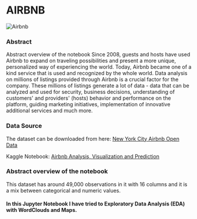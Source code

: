 # AIRBNB
![Airbnb](https://www.insuremyhouse.ie/wp-content/uploads/2019/09/11.png)
### Abstract
Abstract overview of the notebook
Since 2008, guests and hosts have used Airbnb to expand on traveling possibilities and present a more unique, personalized way of experiencing the world. Today, Airbnb became one of a kind service that is used and recognized by the whole world. Data analysis on millions of listings provided through Airbnb is a crucial factor for the company. These millions of listings generate a lot of data - data that can be analyzed and used for security, business decisions, understanding of customers' and providers' (hosts) behavior and performance on the platform, guiding marketing initiatives, implementation of innovative additional services and much more.

### Data Source
The dataset can be downloaded from here: [New York City Airbnb Open Data
](https://www.kaggle.com/dgomonov/new-york-city-airbnb-open-data/downloads/new-york-city-airbnb-open-data.zip/3)

Kaggle Notebook: [Airbnb Analysis, Visualization and Prediction](https://www.kaggle.com/chirag9073/airbnb-analysis-visualization-and-prediction)

### Abstract overview of the notebook
This dataset has around 49,000 observations in it with 16 columns and it is a mix between categorical and numeric values.

#### In this Jupyter Notebook I have tried to Exploratory Data Analysis (EDA) with WordClouds and Maps.
